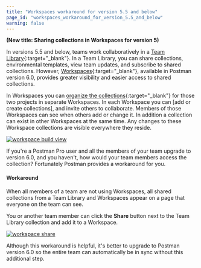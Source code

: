 ```yaml
---
title: "Workspaces workaround for version 5.5 and below"
page_id: "workspaces_workaround_for_version_5.5_and_below"
warning: false
---
```




**(New title: Sharing collections in Workspaces for version 5)**


In versions 5.5 and below, teams work collaboratively in a [Team Library](/docs/postman/team_library/setting_up_team_library){:target="_blank"}. 
In a Team Library, you can share collections, environmental templates, view team updates, and subscribe to shared collections. 
However, [Workspaces](/docs/postman/workspaces/intro_to_workspaces){:target="_blank"}, available in Postman version 6.0, 
provides greater visibility and easier access to shared collections. 

In Workspaces you can [organize the collections](/docs/postman/team_library/setting_up_team_library){:target="_blank"} for 
those two projects in separate Workspaces. In each Workspace you can [add or create collections], 
and invite others to collaborate. Members of those Workspaces can see when others add or change it. In addition a collection can exist in other Workspaces at the same time. Any changes to these Workspace collections are visible everywhere they reside.

[![workspace build view](https://s3.amazonaws.com/postman-static-getpostman-com/postman-docs/WS-workspaces-build-view.png)](https://s3.amazonaws.com/postman-static-getpostman-com/postman-docs/WS-workspaces-build-view.png)

If you're a Postman Pro user and all the members of your team upgrade to version 6.0, and you haven't, how would your team 
members access the collection? Fortunately Postman provides a workaround for you. 

#### Workaround

When all members of a team are not using Workspaces, all shared collections from a Team Library and Workspaces appear on a page that everyone on the team can see. 

You or another team member can click the **Share** button next to the Team Library collection and add it to a Workspace.


[![workspace share](https://s3.amazonaws.com/postman-static-getpostman-com/postman-docs/WS-workaround-pro.png)](https://s3.amazonaws.com/postman-static-getpostman-com/postman-docs/WS-workaround-pro.png)


Although this workaround is helpful, it's better to upgrade to Postman version 6.0 so the entire team can automatically 
be in sync without this additional step.

